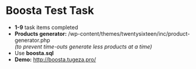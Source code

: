 # Boosta Test Task

* **1-9** task items completed
* **Products generator:** /wp-content/themes/twentysixteen/inc/product-generator.php<br>
*(to prevent time-outs generate less products at a time)*
* Use **boosta.sql**
* **Demo:** http://boosta.tugeza.pro/
